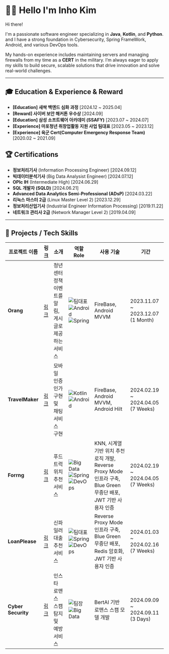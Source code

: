 # 👨‍💻 Hello I'm Inho Kim

Hi there!

I'm a passionate software engineer specializing in  **Java**, **Kotlin**, and **Python**. 
and I have a strong foundation in Cybersecurity, Spring FrameWork, Android, and various DevOps tools.

My hands-on experience includes maintaining servers and managing firewalls from my time as a **CERT** in the military. 
I’m always eager to apply my skills to build secure, scalable solutions that drive innovation and solve real-world challenges.

<!-- Hi there! I'm Inho Kim, a results-driven software engineer with expertise in **Java**, **Kotlin**, and **Python**.  
With a strong fn in **Cybersecurity**, **Spring Framework**, **Android Development**, and **DevOps Tools**, I strive to design secure, scalable, and innovative solutions that make a meaningful impact. -->

---

## 🎓 Education & Experience & Reward
- **[Education] 새싹 백엔드 심화 과정** [2024.12 ~ 2025.04]  
- **[Reward] 사이버 보안 해커톤 우수상** [2024.09]
- **[Education] 삼성 소프트웨어 아카데미 (SSAFY)** [2023.07 ~ 2024.07]  
- **[Experience] 마포청년 취창업활동 지원 사업 팀대표** [2023.05 ~ 2023.12]  
- **[Experience] 육군 Cert(Computer Emergency Response Team)** [2020.02 ~ 2021.09]

## 🏆 Certifications
- **정보처리기사** (Information Processing Engineer) [2024.09.12]  
- **빅데이터분석기사** (Big Data Analysist Engineer) [2024.07.12]  
- **OPIc IH** (Intermediate High) [2024.06.29]  
- **SQL 개발자 (SQLD)** [2024.06.21]  
- **Advanced Data Analytics Semi-Professional (ADsP)** [2024.03.22]  
- **리눅스 마스터 2급** (Linux Master Level 2) [2023.12.29]  
- **정보처리산업기사** (Industrial Engineer Information Processing) [2019.11.22]  
- **네트워크 관리사 2급** (Network Manager Level 2) [2019.04.09]

---
## 💼 Projects / Tech Skills

| 프로젝트 이름           | 링크               | 소개                                  | 역할 Role                                                | 사용 기술                                                | 기간                                  |
|------------------------|--------------------|---------------------------------------|---------------------------------------------------------|---------------------------------------------------------|--------------------------------------|
| **Orang**              | [링크](#)          | 청년센터 정책 이벤트를 알림, 게시글로 제공하는 서비스   | ![팀대표](https://img.shields.io/badge/Team_Leader-1E90FF?style=for-the-badge&logoColor=white) ![Android](https://img.shields.io/badge/Android-3DDC84?style=for-the-badge&logo=Android&logoColor=white) ![Spring](https://img.shields.io/badge/Spring-6DB33F.svg?&style=for-the-badge&logo=Spring&logoColor=white) | FireBase, Android MVVM                                  | 2023.11.07 ~ 2023.12.07   (1 Month)  |
| **TravelMaker**        | [링크](#)          | 모바일 인증 인가 구현 및 채팅 서비스 구현       | ![Kotlin](https://img.shields.io/badge/Kotlin-7F52FF?style=for-the-badge&logo=Kotlin&logoColor=white) ![Android](https://img.shields.io/badge/Android-3DDC84?style=for-the-badge&logo=Android&logoColor=white) | FireBase, Android MVVM, Android Hilt                      | 2024.02.19 ~ 2024.04.05   (7 Weeks)    |
| **Forrng**             | [링크](#)          | 푸드트럭 위치 추천 서비스               | ![Big Data](https://img.shields.io/badge/Big_Data-4B0082?style=for-the-badge&logo=Google-Cloud&logoColor=white) ![Spring](https://img.shields.io/badge/Spring-6DB33F.svg?&style=for-the-badge&logo=Spring&logoColor=white) ![DevOps](https://img.shields.io/badge/Dev_Ops-FCC624?style=for-the-badge&logo=DevOps&logoColor=black) | KNN, 시계열 기반 위치 추천 로직 개발, Reverse Proxy Mode 인프라 구축, Blue Green 무중단 배포, JWT 기반 사용자 인증 | 2024.02.19 ~ 2024.04.05   (7 Weeks) |
| **LoanPlease**         | [링크](#)          | 신파일러 대출 추천 서비스              | ![팀대표](https://img.shields.io/badge/Team_Leader-1E90FF?style=for-the-badge&logoColor=white)![Spring](https://img.shields.io/badge/Spring-6DB33F.svg?&style=for-the-badge&logo=Spring&logoColor=white) ![DevOps](https://img.shields.io/badge/Dev_Ops-FCC624?style=for-the-badge&logo=DevOps&logoColor=black) | Reverse Proxy Mode 인프라 구축, Blue Green 무중단 배포, Redis 암호화, JWT 기반 사용자 인증 | 2024.01.03 ~ 2024.02.16   (7 Weeks) |
| **Cyber Security**     | [링크](#)          | 인스타 로맨스 스캠 탐지 및 예방 서비스     | ![팀장](https://img.shields.io/badge/Team_Leader-1E90FF?style=for-the-badge&logoColor=white) ![Big Data](https://img.shields.io/badge/Big_Data-4B0082?style=for-the-badge&logo=Google-Cloud&logoColor=white) | BertAI 기반 로맨스 스캠 모델 개발                         | 2024.09.09 ~ 2024.09.11   (3 Days)    |


<!--
## 💼 Projects / TechSkills
![리더](https://img.shields.io/badge/Leader-FFD700?style=for-the-badge&logo=github&logoColor=white) 👑


![DevOps](https://img.shields.io/badge/Dev_Ops-FCC624?style=for-the-badge&logo=DevOps&logoColor=black)


| 프로젝트 이름              | 링크                   |소개                      | 역할 Role                       | 사용 기술                           | Period                
|---------------------------|----------------------------|--------------------------|----------------------------------|---------------------------------- |-------------------------
| **Orang**  | ![Image](https://via.placeholder.com/150) | 청년센터 정책 이벤트를 알림, 게시글로 제공하는 서비스 | ![팀대표](https://img.shields.io/badge/Team_Leader-1E90FF?style=for-the-badge&logoColor=white) ![Android](https://img.shields.io/badge/Android-3DDC84?style=for-the-badge&logo=Android&logoColor=white) ![Spring](https://img.shields.io/badge/Spring-6DB33F.svg?&style=for-the-badge&logo=Spring&logoColor=white)  |  FireBase, Android MVVM | 2023.11.07~2023.12.7 (1 Month)
| **TravelMaker**           | ![Image](https://via.placeholder.com/150) | 모바일 인증 인가 구현 및 채팅 서비스 구현 | ![Kotlin](https://img.shields.io/badge/Kotlin-7F52FF?style=for-the-badge&logo=Kotlin&logoColor=white) ![Android](https://img.shields.io/badge/Android-3DDC84?style=for-the-badge&logo=Android&logoColor=white)  | FireBase, Android MVVM, Android Hilt | 2024.02.19~2024.04.05 (7 Weeks)
| **Forrng** |![Image](https://via.placeholder.com/150) | 푸드트럭 위치 추천 서비스 | ![Big Data](https://img.shields.io/badge/Big_Data-4B0082?style=for-the-badge&logo=Google-Cloud&logoColor=white) ![Spring](https://img.shields.io/badge/Spring-6DB33F.svg?&style=for-the-badge&logo=Spring&logoColor=white) ![Ubuntu](https://img.shields.io/badge/Ubuntu-E95420?style=for-the-badge&logo=Ubuntu&logoColor=white) ![Docker](https://img.shields.io/badge/Docker-2496ED?style=for-the-badge&logo=Docker&logoColor=white) ![Jenkins](https://img.shields.io/badge/Jenkins-D24939?style=for-the-badge&logo=Jenkins&logoColor=white)  | KNN, 시계열 기반 위치 추천 로직 개발, Reverse Proxy Mode 인프라 구축 ,Blue Green 무중단 배포, JWT 기반 사용자 인증 | 2024.02.19~2024.04.05 (7 Weeks)
| **LoanPlease**           | ![Image](https://via.placeholder.com/150) | 신파일러 대출 추천 서비스 | ![팀대표](https://img.shields.io/badge/Team_Leader-1E90FF?style=for-the-badge&logoColor=white) ![Spring](https://img.shields.io/badge/Spring-6DB33F.svg?&style=for-the-badge&logo=Spring&logoColor=white) ![Ubuntu](https://img.shields.io/badge/Ubuntu-E95420?style=for-the-badge&logo=Ubuntu&logoColor=white) ![Docker](https://img.shields.io/badge/Docker-2496ED?style=for-the-badge&logo=Docker&logoColor=white) ![Jenkins](https://img.shields.io/badge/Jenkins-D24939?style=for-the-badge&logo=Jenkins&logoColor=white) | Reverse Proxy Mode 인프라 구축 ,Blue Green 무중단 배포, Redis 암호화 , JWT 기반 사용자 인증 | 2024.01.03~2024.02.16 (7 Weeks)
| **Cyber Security** | ![Image](https://via.placeholder.com/150) | 인스타 로맨스 스캠 탐지 및 예방 서비스 | ![팀장](https://img.shields.io/badge/Team_Leader-1E90FF?style=for-the-badge&logoColor=white) ![Big Data](https://img.shields.io/badge/Big_Data-4B0082?style=for-the-badge&logo=Google-Cloud&logoColor=white) | BertAI 기반 로맨스 스캠 모델 개발 | 2024.09.09~2024.09.11 (3 Days)




- **Military Service**: Served as an Information Security Specialist, managing **firewall monitoring**, **server maintenance**, and overall IT operations.
- **Samsung Software Academy for Youth (SSAFY)**: Developed full-stack projects using **Android**, **Spring Framework**, **server infrastructures**.
- **Cybersecurity Hackathon Award**: Developed ScamDetectiveService using **Big Data** of scam messages.
- ![Team Lead](https://img.shields.io/badge/Team_Lead-1E90FF?style=for-the-badge&logo=users&logoColor=white)
![Team Lead](https://img.shields.io/badge/Team_Lead-1E90FF?style=for-the-badge&logo=users&logoColor=white)
![Big Data](https://img.shields.io/badge/Big_Data-4B0082?style=for-the-badge&logo=Google-Cloud&logoColor=white)

![Big Data](https://img.shields.io/badge/Big_Data-00BFFF?style=for-the-badge&logo=database&logoColor=white)

![Big Data](https://img.shields.io/badge/Big_Data-0066CC?style=for-the-badge&logo=ibm&logoColor=white)


## 🛠 TechSkills

### Languages & Frameworks:
![Android](https://img.shields.io/badge/Android-3DDC84?style=for-the-badge&logo=Android&logoColor=white) ![Spring](https://img.shields.io/badge/Spring-6DB33F.svg?&style=for-the-badge&logo=Spring&logoColor=white)


![Kotlin](https://img.shields.io/badge/Kotlin-7F52FF?style=for-the-badge&logo=Kotlin&logoColor=white) ![Java](https://img.shields.io/badge/Java-007396.svg?&style=for-the-badge&logo=Java&logoColor=white) ![Python](https://img.shields.io/badge/Python-3776AB.svg?&style=for-the-badge&logo=Python&logoColor=white)

### Tools & Platforms:
![Linux](https://img.shields.io/badge/Linux-FCC624?style=for-the-badge&logo=Linux&logoColor=black) ![CentOS](https://img.shields.io/badge/CentOS-262577?style=for-the-badge&logo=CentOS&logoColor=white)
![AWS](https://img.shields.io/badge/AWS-232F3E?style=for-the-badge&logo=AmazonAWS&logoColor=white) ![Docker](https://img.shields.io/badge/Docker-2496ED?style=for-the-badge&logo=Docker&logoColor=white) ![Jenkins](https://img.shields.io/badge/Jenkins-D24939?style=for-the-badge&logo=Jenkins&logoColor=white)

### DataBase:
![MySQL](https://img.shields.io/badge/MySQL-4479A1.svg?&style=for-the-badge&logo=MySQL&logoColor=white) ![Oracle](https://img.shields.io/badge/Oracle-F80000.svg?&style=for-the-badge&logo=Oracle&logoColor=white)

### Cybersecurity Expertise:
- **Firewall Monitoring UTM, NAC**
- **Server Maintenance**
- **Information Security Management**
---

-->
